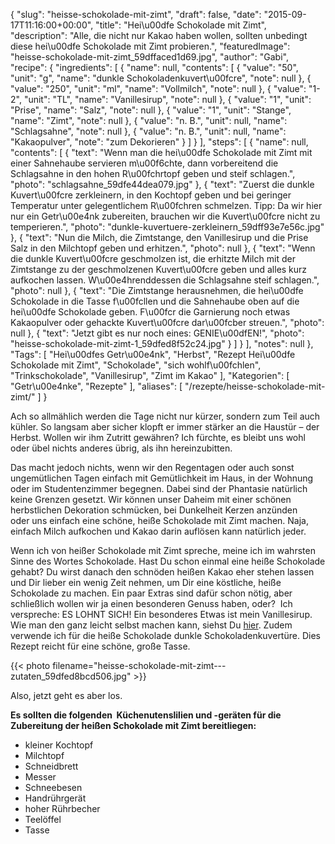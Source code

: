 {
    "slug": "heisse-schokolade-mit-zimt",
    "draft": false,
    "date": "2015-09-17T11:16:00+00:00",
    "title": "Hei\u00dfe Schokolade mit Zimt",
    "description": "Alle,  die nicht nur Kakao haben wollen, sollten unbedingt diese hei\u00dfe Schokolade mit  Zimt probieren.",
    "featuredImage": "heisse-schokolade-mit-zimt_59dffaced1d69.jpg",
    "author": "Gabi",
    "recipe": {
        "ingredients": [
            {
                "name": null,
                "contents": [
                    {
                        "value": "50",
                        "unit": "g",
                        "name": "dunkle Schokoladenkuvert\u00fcre",
                        "note": null
                    },
                    {
                        "value": "250",
                        "unit": "ml",
                        "name": "Vollmilch",
                        "note": null
                    },
                    {
                        "value": "1-2",
                        "unit": "TL",
                        "name": "Vanillesirup",
                        "note": null
                    },
                    {
                        "value": "1",
                        "unit": "Prise",
                        "name": "Salz",
                        "note": null
                    },
                    {
                        "value": "1",
                        "unit": "Stange",
                        "name": "Zimt",
                        "note": null
                    },
                    {
                        "value": "n. B.",
                        "unit": null,
                        "name": "Schlagsahne",
                        "note": null
                    },
                    {
                        "value": "n. B.",
                        "unit": null,
                        "name": "Kakaopulver",
                        "note": "zum Dekorieren"
                    }
                ]
            }
        ],
        "steps": [
            {
                "name": null,
                "contents": [
                    {
                        "text": "Wenn man die hei\u00dfe Schokolade mit Zimt mit einer Sahnehaube servieren m\u00f6chte, dann vorbereitend die Schlagsahne in den hohen R\u00fchrtopf geben und steif schlagen.",
                        "photo": "schlagsahne_59dfe44dea079.jpg"
                    },
                    {
                        "text": "Zuerst die dunkle Kuvert\u00fcre zerkleinern, in den Kochtopf geben und bei geringer Temperatur unter gelegentlichem R\u00fchren schmelzen. Tipp: Da wir hier nur ein Getr\u00e4nk zubereiten, brauchen wir die Kuvert\u00fcre nicht zu temperieren.",
                        "photo": "dunkle-kuvertuere-zerkleinern_59dff93e7e56c.jpg"
                    },
                    {
                        "text": "Nun die Milch, die Zimtstange, den Vanillesirup und die Prise Salz in den Milchtopf geben und erhitzen.",
                        "photo": null
                    },
                    {
                        "text": "Wenn die dunkle Kuvert\u00fcre geschmolzen ist, die erhitzte Milch mit der Zimtstange zu der geschmolzenen Kuvert\u00fcre geben und alles kurz aufkochen lassen. W\u00e4hrenddessen die Schlagsahne steif schlagen.",
                        "photo": null
                    },
                    {
                        "text": "Die Zimtstange herausnehmen, die hei\u00dfe Schokolade in die Tasse f\u00fcllen und die Sahnehaube oben auf die hei\u00dfe Schokolade geben. F\u00fcr die Garnierung noch etwas Kakaopulver oder gehackte Kuvert\u00fcre dar\u00fcber streuen.",
                        "photo": null
                    },
                    {
                        "text": "Jetzt gibt es nur noch eines: GENIE\u00dfEN!",
                        "photo": "heisse-schokolade-mit-zimt-1_59dfed8f52c24.jpg"
                    }
                ]
            }
        ],
        "notes": null
    },
    "Tags": [
        "Hei\u00dfes Getr\u00e4nk",
        "Herbst",
        "Rezept Hei\u00dfe Schokolade mit Zimt",
        "Schokolade",
        "sich wohlf\u00fchlen",
        "Trinkschokolade",
        "Vanillesirup",
        "Zimt im Kakao"
    ],
    "Kategorien": [
        "Getr\u00e4nke",
        "Rezepte"
    ],
    "aliases": [
        "\/rezepte\/heisse-schokolade-mit-zimt\/"
    ]
}

Ach so allmählich werden die Tage nicht nur kürzer, sondern zum Teil auch kühler. So langsam aber sicher klopft er immer stärker an die Haustür &#8211; der Herbst. Wollen wir ihm Zutritt gewähren? Ich fürchte, es bleibt uns wohl oder übel nichts anderes übrig, als ihn hereinzubitten.

Das macht jedoch nichts, wenn wir den Regentagen oder auch sonst ungemütlichen Tagen einfach mit Gemütlichkeit im Haus, in der Wohnung oder im Studentenzimmer begegnen. Dabei sind der Phantasie natürlich keine Grenzen gesetzt. Wir können unser Daheim mit einer schönen herbstlichen Dekoration schmücken, bei Dunkelheit Kerzen anzünden oder uns einfach eine schöne, heiße Schokolade mit Zimt machen. Naja, einfach Milch aufkochen und Kakao darin auflösen kann natürlich jeder.

Wenn ich von heißer Schokolade mit Zimt spreche, meine ich im wahrsten Sinne des Wortes Schokolade. Hast Du schon einmal eine heiße Schokolade gehabt? Du wirst danach den schnöden heißen Kakao eher stehen lassen und Dir lieber ein wenig Zeit nehmen, um Dir eine köstliche, heiße Schokolade zu machen. Ein paar Extras sind dafür schon nötig, aber schließlich wollen wir ja einen besonderen Genuss haben, oder?  Ich verspreche: ES LOHNT SICH! Ein besonderes Etwas ist mein Vanillesirup. Wie man den ganz leicht selbst machen kann, siehst Du [hier][1]. Zudem verwende ich für die heiße Schokolade dunkle Schokoladenkuvertüre. Dies Rezept reicht für eine schöne, große Tasse.

{{< photo filename="heisse-schokolade-mit-zimt---zutaten_59dfed8bcd506.jpg" >}}

Also, jetzt geht es aber los.

**Es sollten die folgenden  Küchenutenslilien und -geräten für die Zubereitung der heißen Schokolade mit Zimt bereitliegen:**

 * kleiner Kochtopf
 * Milchtopf
 * Schneidbrett
 * Messer
 * Schneebesen
 * Handrührgerät
 * hoher Rührbecher
 * Teelöffel
 * Tasse

 [1]: https://kochfokus.de/rezepte/fruehstuecksmuffins-mit-heidelbeeren/